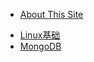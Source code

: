 - [About This Site](README)
<!-- - [常识](common-sense/proxy) -->
- [Linux基础](linux/os)
- [MongoDB](mongodb/install)